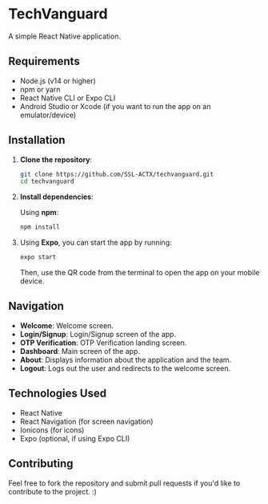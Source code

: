 # TechVanguard

A simple React Native application.

## Requirements

- Node.js (v14 or higher)
- npm or yarn
- React Native CLI or Expo CLI
- Android Studio or Xcode (if you want to run the app on an emulator/device)

## Installation

1. **Clone the repository**:

   ```bash
   git clone https://github.com/SSL-ACTX/techvanguard.git
   cd techvanguard
   ```

2. **Install dependencies**:

   Using **npm**:

   ```bash
   npm install
   ```

4. Using **Expo**, you can start the app by running:

   ```bash
   expo start
   ```

   Then, use the QR code from the terminal to open the app on your mobile device.

## Navigation

- **Welcome**: Welcome screen.
- **Login/Signup**: Login/Signup screen of the app.
- **OTP Verification**: OTP Verification landing screen.
- **Dashboard**: Main screen of the app.
- **About**: Displays information about the application and the team.
- **Logout**: Logs out the user and redirects to the welcome screen.

## Technologies Used

- React Native
- React Navigation (for screen navigation)
- Ionicons (for icons)
- Expo (optional, if using Expo CLI)

## Contributing

Feel free to fork the repository and submit pull requests if you'd like to contribute to the project. :)
